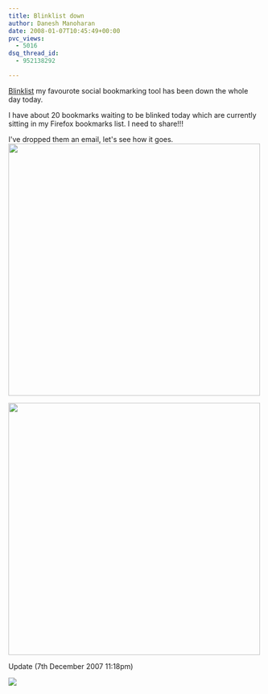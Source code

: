 ```yaml
---
title: Blinklist down
author: Danesh Manoharan
date: 2008-01-07T10:45:49+00:00
pvc_views:
  - 5016
dsq_thread_id:
  - 952138292

---
```

[Blinklist][1] my favourote social bookmarking tool has been down the whole day today.

I have about 20 bookmarks waiting to be blinked today which are currently sitting in my Firefox bookmarks list. I need to share!!!

I've dropped them an email, let's see how it goes.  
<img src="http://img91.imageshack.us/img91/6282/blinklisterrornb6.png" width="500" /> 

<img src="http://img523.imageshack.us/img523/631/blinklisterror1iu0.png" width="500" /> 

Update (7th December 2007 11:18pm)

![][2]

 [1]: http://www.blinklist.com/
 [2]: http://img111.imageshack.us/img111/1145/blinklisterroryy1.png